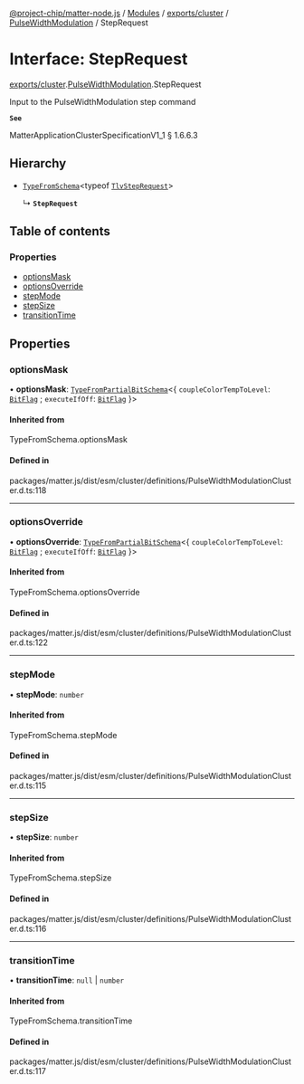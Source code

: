 [@project-chip/matter-node.js](../README.md) / [Modules](../modules.md) / [exports/cluster](../modules/exports_cluster.md) / [PulseWidthModulation](../modules/exports_cluster.PulseWidthModulation.md) / StepRequest

# Interface: StepRequest

[exports/cluster](../modules/exports_cluster.md).[PulseWidthModulation](../modules/exports_cluster.PulseWidthModulation.md).StepRequest

Input to the PulseWidthModulation step command

**`See`**

MatterApplicationClusterSpecificationV1_1 § 1.6.6.3

## Hierarchy

- [`TypeFromSchema`](../modules/exports_tlv.md#typefromschema)\<typeof [`TlvStepRequest`](../modules/exports_cluster.PulseWidthModulation.md#tlvsteprequest)\>

  ↳ **`StepRequest`**

## Table of contents

### Properties

- [optionsMask](exports_cluster.PulseWidthModulation.StepRequest.md#optionsmask)
- [optionsOverride](exports_cluster.PulseWidthModulation.StepRequest.md#optionsoverride)
- [stepMode](exports_cluster.PulseWidthModulation.StepRequest.md#stepmode)
- [stepSize](exports_cluster.PulseWidthModulation.StepRequest.md#stepsize)
- [transitionTime](exports_cluster.PulseWidthModulation.StepRequest.md#transitiontime)

## Properties

### optionsMask

• **optionsMask**: [`TypeFromPartialBitSchema`](../modules/exports_schema.md#typefrompartialbitschema)\<\{ `coupleColorTempToLevel`: [`BitFlag`](../modules/exports_schema.md#bitflag) ; `executeIfOff`: [`BitFlag`](../modules/exports_schema.md#bitflag)  }\>

#### Inherited from

TypeFromSchema.optionsMask

#### Defined in

packages/matter.js/dist/esm/cluster/definitions/PulseWidthModulationCluster.d.ts:118

___

### optionsOverride

• **optionsOverride**: [`TypeFromPartialBitSchema`](../modules/exports_schema.md#typefrompartialbitschema)\<\{ `coupleColorTempToLevel`: [`BitFlag`](../modules/exports_schema.md#bitflag) ; `executeIfOff`: [`BitFlag`](../modules/exports_schema.md#bitflag)  }\>

#### Inherited from

TypeFromSchema.optionsOverride

#### Defined in

packages/matter.js/dist/esm/cluster/definitions/PulseWidthModulationCluster.d.ts:122

___

### stepMode

• **stepMode**: `number`

#### Inherited from

TypeFromSchema.stepMode

#### Defined in

packages/matter.js/dist/esm/cluster/definitions/PulseWidthModulationCluster.d.ts:115

___

### stepSize

• **stepSize**: `number`

#### Inherited from

TypeFromSchema.stepSize

#### Defined in

packages/matter.js/dist/esm/cluster/definitions/PulseWidthModulationCluster.d.ts:116

___

### transitionTime

• **transitionTime**: ``null`` \| `number`

#### Inherited from

TypeFromSchema.transitionTime

#### Defined in

packages/matter.js/dist/esm/cluster/definitions/PulseWidthModulationCluster.d.ts:117
